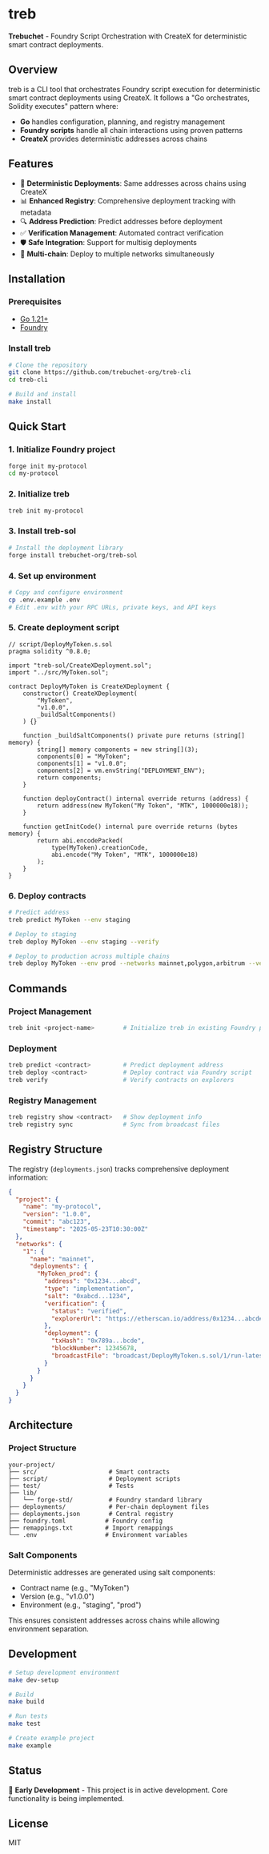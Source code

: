 # treb

**Trebuchet** - Foundry Script Orchestration with CreateX for deterministic smart contract deployments.

## Overview

treb is a CLI tool that orchestrates Foundry script execution for deterministic smart contract deployments using CreateX. It follows a "Go orchestrates, Solidity executes" pattern where:

- **Go** handles configuration, planning, and registry management
- **Foundry scripts** handle all chain interactions using proven patterns
- **CreateX** provides deterministic addresses across chains

## Features

- 🎯 **Deterministic Deployments**: Same addresses across chains using CreateX
- 📊 **Enhanced Registry**: Comprehensive deployment tracking with metadata
- 🔍 **Address Prediction**: Predict addresses before deployment
- ✅ **Verification Management**: Automated contract verification
- 🛡️ **Safe Integration**: Support for multisig deployments
- 🔄 **Multi-chain**: Deploy to multiple networks simultaneously

## Installation

### Prerequisites

- [Go 1.21+](https://golang.org/doc/install)
- [Foundry](https://book.getfoundry.sh/getting-started/installation)

### Install treb

```bash
# Clone the repository
git clone https://github.com/trebuchet-org/treb-cli
cd treb-cli

# Build and install
make install
```

## Quick Start

### 1. Initialize Foundry project

```bash
forge init my-protocol
cd my-protocol
```

### 2. Initialize treb

```bash
treb init my-protocol
```

### 3. Install treb-sol

```bash
# Install the deployment library
forge install trebuchet-org/treb-sol
```

### 4. Set up environment

```bash
# Copy and configure environment
cp .env.example .env
# Edit .env with your RPC URLs, private keys, and API keys
```

### 5. Create deployment script

```solidity
// script/DeployMyToken.s.sol
pragma solidity ^0.8.0;

import "treb-sol/CreateXDeployment.sol";
import "../src/MyToken.sol";

contract DeployMyToken is CreateXDeployment {
    constructor() CreateXDeployment(
        "MyToken",
        "v1.0.0", 
        _buildSaltComponents()
    ) {}
    
    function _buildSaltComponents() private pure returns (string[] memory) {
        string[] memory components = new string[](3);
        components[0] = "MyToken";
        components[1] = "v1.0.0";
        components[2] = vm.envString("DEPLOYMENT_ENV");
        return components;
    }
    
    function deployContract() internal override returns (address) {
        return address(new MyToken("My Token", "MTK", 1000000e18));
    }
    
    function getInitCode() internal pure override returns (bytes memory) {
        return abi.encodePacked(
            type(MyToken).creationCode,
            abi.encode("My Token", "MTK", 1000000e18)
        );
    }
}
```

### 6. Deploy contracts

```bash
# Predict address
treb predict MyToken --env staging

# Deploy to staging
treb deploy MyToken --env staging --verify

# Deploy to production across multiple chains
treb deploy MyToken --env prod --networks mainnet,polygon,arbitrum --verify
```

## Commands

### Project Management
```bash
treb init <project-name>        # Initialize treb in existing Foundry project
```

### Deployment
```bash
treb predict <contract>         # Predict deployment address
treb deploy <contract>          # Deploy contract via Foundry script
treb verify                     # Verify contracts on explorers
```

### Registry Management
```bash
treb registry show <contract>   # Show deployment info
treb registry sync              # Sync from broadcast files
```

## Registry Structure

The registry (`deployments.json`) tracks comprehensive deployment information:

```json
{
  "project": {
    "name": "my-protocol",
    "version": "1.0.0",
    "commit": "abc123",
    "timestamp": "2025-05-23T10:30:00Z"
  },
  "networks": {
    "1": {
      "name": "mainnet", 
      "deployments": {
        "MyToken_prod": {
          "address": "0x1234...abcd",
          "type": "implementation",
          "salt": "0xabcd...1234",
          "verification": {
            "status": "verified",
            "explorerUrl": "https://etherscan.io/address/0x1234...abcd#code"
          },
          "deployment": {
            "txHash": "0x789a...bcde",
            "blockNumber": 12345678,
            "broadcastFile": "broadcast/DeployMyToken.s.sol/1/run-latest.json"
          }
        }
      }
    }
  }
}
```

## Architecture

### Project Structure
```
your-project/
├── src/                    # Smart contracts
├── script/                 # Deployment scripts  
├── test/                   # Tests
├── lib/
│   └── forge-std/          # Foundry standard library
├── deployments/            # Per-chain deployment files
├── deployments.json        # Central registry
├── foundry.toml           # Foundry config
├── remappings.txt         # Import remappings
└── .env                   # Environment variables
```

### Salt Components

Deterministic addresses are generated using salt components:
- Contract name (e.g., "MyToken")
- Version (e.g., "v1.0.0") 
- Environment (e.g., "staging", "prod")

This ensures consistent addresses across chains while allowing environment separation.

## Development

```bash
# Setup development environment
make dev-setup

# Build
make build

# Run tests
make test

# Create example project
make example
```

## Status

🚧 **Early Development** - This project is in active development. Core functionality is being implemented.

## License

MIT